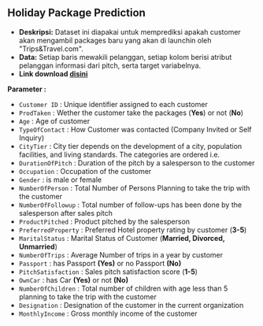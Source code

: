## Holiday Package Prediction
- **Deskripsi:**
    Dataset ini diapakai untuk memprediksi apakah customer akan mengambil packages baru yang akan di launchin oleh "Trips&Travel.com".
- **Data:**
    Setiap baris mewakili pelanggan, setiap kolom berisi atribut pelanggan
    informasi dari pitch, serta target variabelnya.
- **Link download [disini](https://www.kaggle.com/datasets/susant4learning/holiday-package-purchase-prediction/download?datasetVersionNumber=1)**

**Parameter :**

- `Customer ID` : Unique identifier assigned to each customer
- `ProdTaken` : Wether the customer take the packages (**Yes**) or not (**No**)
- `Age` : Age of customer
- `TypeOfContact` : How Customer was contacted (Company Invited or Self Inquiry)
- `CityTier` : City tier depends on the development of a city, population facilities, and living standards. The categories are ordered i.e.
- `DurationOfPitch` : Duration of the pitch by a salesperson to the customer
- `Occupation` : Occupation of the customer
- `Gender` : is male or female
- `NumberOfPerson` : Total Number of Persons Planning to take the trip with the customer
- `NumberOfFollowup` : Total number of follow-ups has been done by the salesperson after sales pitch
- `ProductPitched` : Product pitched by the salesperson
- `PreferredProperty` : Preferred Hotel property rating by customer (**3-5**)
- `MaritalStatus` : Marital Status of Customer (**Married, Divorced, Unmarried**)
- `NumberOfTrips` : Average Number of trips in a year by customer
- `Passport` : has Passport **(Yes)** or no Passport **(No)**
- `PitchSatisfaction` : Sales pitch satisfaction score (**1-5**)
- `OwnCar` : has Car **(Yes)** or not **(No)**
- `NumberOfChildren` : Total number of children with age less than 5 planning to take the trip with the customer
- `Designation` : Designation of the customer in the current organization
- `MonthlyIncome` : Gross monthly income of the customer
